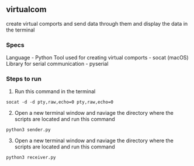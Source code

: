 ## virtualcom
create virtual comports and send data through them and display the data in the terminal 

### Specs

Language - Python
Tool used for creating virtual comports - socat (macOS)
Library for serial communication - pyserial 

### Steps to run 

1. Run this command in the terminal
```
socat -d -d pty,raw,echo=0 pty,raw,echo=0
```

2. Open a new terminal window and naviage the directory where the scripts are located and run this command
```
python3 sender.py
```

3. Open a new terminal window and naviage the directory where the scripts are located and run this command
```
python3 receiver.py
```





   
